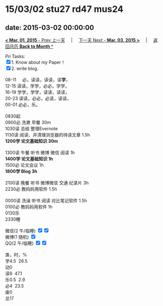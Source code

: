 # 15/03/02 stu27 rd47 mus24

date: 2015-03-02 00:00:00
---
[**< Mar. 01, 2015** - Prev 上一天](/lifelogs/2015/03/d01.html) &nbsp; &nbsp; | &nbsp; &nbsp; [下一天 Next - **Mar. 03, 2015 >**](/lifelogs/2015/03/d03.html) &nbsp; &nbsp; |  &nbsp; &nbsp; [返回月历 **Back to Month ^**](/lifelogs/2015/03/index.html)
<br/><div>Pri Tasks:</div><div><input type="checkbox" checked="true"/>1. Know about my Paper！<br/><input type="checkbox" checked="true"/>2. write blog.<div><br/></div>08-11     必，读读，读读，读<b>学</b>，<br/>12-15 读读，学学，必必，学学，<br/>16-19 学学，学学，读读，读读，<br/>20-23 读读，必必，必读，读读，<div>00-01 必必，乐。</div><div><br/></div>0830起<br/>0900必 洗漱 早餐 30m<br/>1030读 总结 整理Evernote</div><div>1130读 阅读、并清理浏览器的待读文章 1.5h<br/><b>1200学 论文基础知识 30m</b></div><div><br/></div><div>1300读 午餐 听书 微博 微信 阅读 1h<br/><div><b>1400学 论文基础知识 1h</b></div><div>1500必 论文会议 1h</div><div><b>1800学 Blog 3h</b></div><div><b><br/></b></div>2100读 晚餐 听书 微博微信 交通 纪录片 3h</div><div>2230必 教妈妈用软件 1.5h</div><div><br/></div><div>0000读 洗澡 听书 阅读 对比笔记软件 1.5h<br/>0100必 教妈妈用软件 1h</div><div>0130乐</div><div>2330睡</div><div><br/>微信(2 午/临睡) <input type="checkbox" checked="true"/><input type="checkbox" checked="true"/><br/>微博(1 随机) <input type="checkbox" checked="true"/><br/>QQ(2 午/临睡) <input type="checkbox" checked="true"/><input type="checkbox" checked="true"/><br/><div><br/></div>类，时，%<br/>学4.5  26.5<br/>动0<br/>读8  47.1<br/>乐0.5  2.9<br/>必4  23.5<br/>废0<br/>总17</div>
